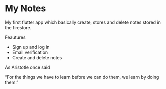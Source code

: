 # My Notes
 
 My first flutter app which basically create, stores and delete notes stored in the firestore.

 Feautures
 - Sign up and log in
 - Email verification
 - Create and delete notes

As Aristotle once said 

“For the things we have to learn before we can do them, we learn by doing them.”
